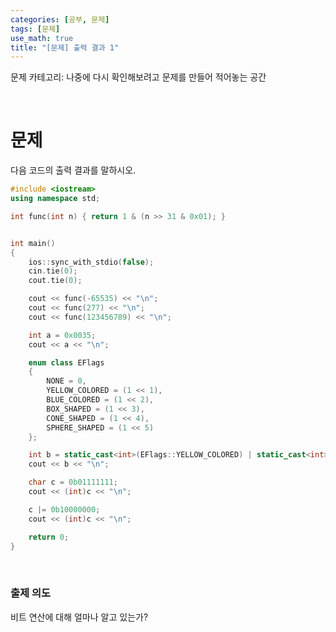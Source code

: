 ```yaml
---
categories: [공부, 문제]
tags: [문제]
use_math: true
title: "[문제] 출력 결과 1"
---
```


문제 카테고리: 나중에 다시 확인해보려고 문제를 만들어 적어놓는 공간  

<br>

# 문제
다음 코드의 출력 결과를 말하시오.
<br>

```cpp
#include <iostream>
using namespace std;

int func(int n) { return 1 & (n >> 31 & 0x01); }


int main()
{
	ios::sync_with_stdio(false);
	cin.tie(0);
	cout.tie(0);

	cout << func(-65535) << "\n";
	cout << func(277) << "\n";
	cout << func(123456789) << "\n";

	int a = 0x0035;
	cout << a << "\n";

	enum class EFlags
	{
		NONE = 0,
		YELLOW_COLORED = (1 << 1),
		BLUE_COLORED = (1 << 2),
		BOX_SHAPED = (1 << 3),
		CONE_SHAPED = (1 << 4),
		SPHERE_SHAPED = (1 << 5)
	};

	int b = static_cast<int>(EFlags::YELLOW_COLORED) | static_cast<int>(EFlags::CONE_SHAPED);
	cout << b << "\n";

	char c = 0b01111111;
	cout << (int)c << "\n";

	c |= 0b10000000;
	cout << (int)c << "\n";

	return 0;
}
```

<br>

### 출제 의도
비트 연산에 대해 얼마나 알고 있는가?  

